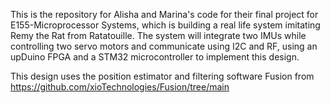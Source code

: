 This is the repository for Alisha and Marina's code for their final project for E155-Microprocessor Systems, which is building a real life system imitating Remy the Rat from Ratatouille. The system will integrate two IMUs while controlling two servo motors and communicate using I2C and RF, using an upDuino FPGA and a STM32 microcontroller to implement this design.

This design uses the position estimator and filtering software Fusion from https://github.com/xioTechnologies/Fusion/tree/main 
